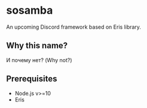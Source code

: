 # sosamba
An upcoming Discord framework based on Eris library.

## Why this name?
И пoчему нет? (Why not?)

## Prerequisites
- Node.js v>=10
- Eris